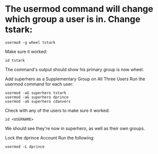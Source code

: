 # The usermod command will change which group a user is in. Change tstark:
```
usermod -g wheel tstark
```
Make sure it worked:
```
id tstark
```
The command's output should show his primary group is now wheel.

Add superhero as a Supplementary Group on All Three Users
Run the usermod command for each user:
```
usermod -aG superhero tstark
usermod -aG superhero dprince
usermod -aG superhero cdanvers
```
Check with any of the users to make sure it worked:
```
id <USERNAME>
```
We should see they're now in superhero, as well as their own groups.

Lock the dprince Account
Run the following:
```
usermod -L dprince
```
